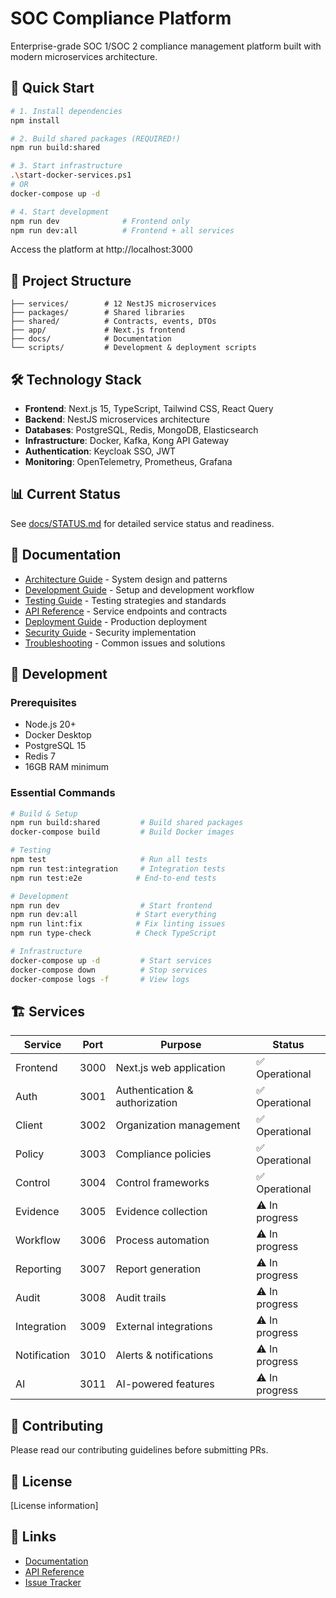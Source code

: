 # SOC Compliance Platform

Enterprise-grade SOC 1/SOC 2 compliance management platform built with modern microservices architecture.

## 🚀 Quick Start

```bash
# 1. Install dependencies
npm install

# 2. Build shared packages (REQUIRED!)
npm run build:shared

# 3. Start infrastructure
.\start-docker-services.ps1
# OR
docker-compose up -d

# 4. Start development
npm run dev              # Frontend only
npm run dev:all          # Frontend + all services
```

Access the platform at http://localhost:3000

## 📁 Project Structure

```
├── services/        # 12 NestJS microservices
├── packages/        # Shared libraries
├── shared/          # Contracts, events, DTOs
├── app/             # Next.js frontend
├── docs/            # Documentation
└── scripts/         # Development & deployment scripts
```

## 🛠️ Technology Stack

- **Frontend**: Next.js 15, TypeScript, Tailwind CSS, React Query
- **Backend**: NestJS microservices architecture
- **Databases**: PostgreSQL, Redis, MongoDB, Elasticsearch
- **Infrastructure**: Docker, Kafka, Kong API Gateway
- **Authentication**: Keycloak SSO, JWT
- **Monitoring**: OpenTelemetry, Prometheus, Grafana

## 📊 Current Status

See [docs/STATUS.md](docs/STATUS.md) for detailed service status and readiness.

## 📖 Documentation

- [Architecture Guide](docs/ARCHITECTURE.md) - System design and patterns
- [Development Guide](docs/DEVELOPMENT.md) - Setup and development workflow
- [Testing Guide](docs/TESTING.md) - Testing strategies and standards
- [API Reference](docs/API.md) - Service endpoints and contracts
- [Deployment Guide](docs/DEPLOYMENT.md) - Production deployment
- [Security Guide](docs/SECURITY.md) - Security implementation
- [Troubleshooting](docs/TROUBLESHOOTING.md) - Common issues and solutions

## 🔧 Development

### Prerequisites
- Node.js 20+ 
- Docker Desktop
- PostgreSQL 15
- Redis 7
- 16GB RAM minimum

### Essential Commands

```bash
# Build & Setup
npm run build:shared         # Build shared packages
docker-compose build         # Build Docker images

# Testing
npm test                     # Run all tests
npm run test:integration     # Integration tests
npm run test:e2e            # End-to-end tests

# Development
npm run dev                  # Start frontend
npm run dev:all             # Start everything
npm run lint:fix            # Fix linting issues
npm run type-check          # Check TypeScript

# Infrastructure
docker-compose up -d         # Start services
docker-compose down          # Stop services
docker-compose logs -f       # View logs
```

## 🏗️ Services

| Service | Port | Purpose | Status |
|---------|------|---------|--------|
| Frontend | 3000 | Next.js web application | ✅ Operational |
| Auth | 3001 | Authentication & authorization | ✅ Operational |
| Client | 3002 | Organization management | ✅ Operational |
| Policy | 3003 | Compliance policies | ✅ Operational |
| Control | 3004 | Control frameworks | ✅ Operational |
| Evidence | 3005 | Evidence collection | ⚠️ In progress |
| Workflow | 3006 | Process automation | ⚠️ In progress |
| Reporting | 3007 | Report generation | ⚠️ In progress |
| Audit | 3008 | Audit trails | ⚠️ In progress |
| Integration | 3009 | External integrations | ⚠️ In progress |
| Notification | 3010 | Alerts & notifications | ⚠️ In progress |
| AI | 3011 | AI-powered features | ⚠️ In progress |

## 🤝 Contributing

Please read our contributing guidelines before submitting PRs.

## 📄 License

[License information]

## 🔗 Links

- [Documentation](docs/README.md)
- [API Reference](docs/API.md)
- [Issue Tracker](https://github.com/your-org/soc-compliance-platform/issues)